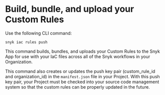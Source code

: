 # Build, bundle, and upload your Custom Rules

Use the following CLI command:

```
snyk iac rules push
```

This command builds, bundles, and uploads your Custom Rules to the Snyk App for use with your IaC files across all of the Snyk workflows in your Organization.

This command also creates or updates the push key pair (custom\_rule\_id and organization\_id) in the `manifest.json` file in your Project. With this push key pair, your Project must be checked into your source code management system so that the custom rules can be properly updated in the future.
